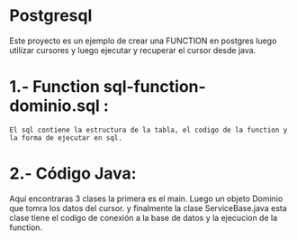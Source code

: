 # Postgresql

Este proyecto es un ejemplo de crear una FUNCTION en postgres luego utilizar cursores y luego ejecutar y recuperar el cursor desde java.

# 1.- Function sql-function-dominio.sql :
    El sql contiene la estructura de la tabla, el codigo de la function y  la forma de ejecutar en sql.
    
# 2.- Código Java:
   Aquí encontraras 3 clases la primera es el main. Luego un objeto Dominio que tomra los datos del cursor. y finalmente la 
   clase ServiceBase.java esta clase tiene el codigo de conexión a la base de datos y la ejecucion de la function. 
   
